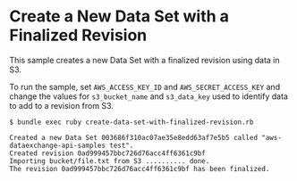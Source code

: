 # Create a New Data Set with a Finalized Revision

This sample creates a new Data Set with a finalized revision using data in S3.

To run the sample, set `AWS_ACCESS_KEY_ID` and `AWS_SECRET_ACCESS_KEY` and change the values for `s3_bucket_name` and `s3_data_key` used to identify data to add to a revision from S3.

```
$ bundle exec ruby create-data-set-with-finalized-revision.rb 

Created a new Data Set 003686f310ac07ae35e8edd63af7e5b5 called "aws-dataexchange-api-samples test".
Created revision 0ad999457bbc726d76acc4ff6361c9bf
Importing bucket/file.txt from S3 .......... done.
The revision 0ad999457bbc726d76acc4ff6361c9bf has been finalized.
```
